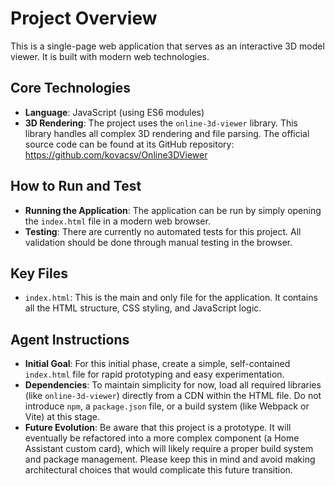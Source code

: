 # Project Overview

This is a single-page web application that serves as an interactive 3D model viewer. It is built with modern web technologies.

## Core Technologies

-   **Language**: JavaScript (using ES6 modules)
-   **3D Rendering**: The project uses the `online-3d-viewer` library. This library handles all complex 3D rendering and file parsing. The official source code can be found at its GitHub repository: https://github.com/kovacsv/Online3DViewer

## How to Run and Test

-   **Running the Application**: The application can be run by simply opening the `index.html` file in a modern web browser.
-   **Testing**: There are currently no automated tests for this project. All validation should be done through manual testing in the browser.

## Key Files

-   `index.html`: This is the main and only file for the application. It contains all the HTML structure, CSS styling, and JavaScript logic.

## Agent Instructions

-   **Initial Goal**: For this initial phase, create a simple, self-contained `index.html` file for rapid prototyping and easy experimentation.
-   **Dependencies**: To maintain simplicity for now, load all required libraries (like `online-3d-viewer`) directly from a CDN within the HTML file. Do not introduce `npm`, a `package.json` file, or a build system (like Webpack or Vite) at this stage.
-   **Future Evolution**: Be aware that this project is a prototype. It will eventually be refactored into a more complex component (a Home Assistant custom card), which will likely require a proper build system and package management. Please keep this in mind and avoid making architectural choices that would complicate this future transition.